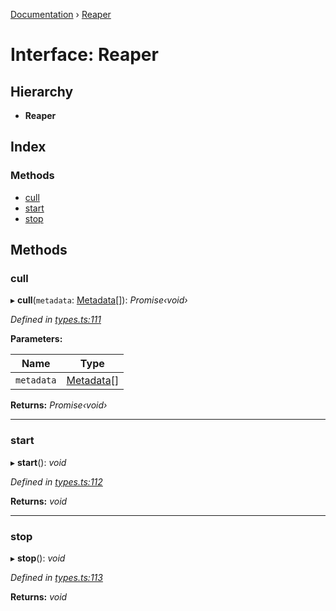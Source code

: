 [Documentation](../README.md) › [Reaper](reaper.md)

# Interface: Reaper

## Hierarchy

* **Reaper**

## Index

### Methods

* [cull](reaper.md#cull)
* [start](reaper.md#start)
* [stop](reaper.md#stop)

## Methods

###  cull

▸ **cull**(`metadata`: [Metadata](metadata.md)[]): *Promise‹void›*

*Defined in [types.ts:111](https://github.com/badbatch/cachemap/blob/29323d9/packages/core/src/types.ts#L111)*

**Parameters:**

Name | Type |
------ | ------ |
`metadata` | [Metadata](metadata.md)[] |

**Returns:** *Promise‹void›*

___

###  start

▸ **start**(): *void*

*Defined in [types.ts:112](https://github.com/badbatch/cachemap/blob/29323d9/packages/core/src/types.ts#L112)*

**Returns:** *void*

___

###  stop

▸ **stop**(): *void*

*Defined in [types.ts:113](https://github.com/badbatch/cachemap/blob/29323d9/packages/core/src/types.ts#L113)*

**Returns:** *void*
